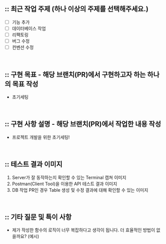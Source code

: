 ## :: 최근 작업 주제 (하나 이상의 주제를 선택해주세요.)

- [ ] 기능 추가
- [ ] 데이터베이스 작업
- [ ] 리팩토링
- [ ] 버그 수정
- [ ] 컨벤션 수정

<br />

## :: 구현 목표 - 해당 브랜치(PR)에서 구현하고자 하는 하나의 목표 작성

- 초기세팅

<br />

## :: 구현 사항 설명 - 해당 브랜치(PR)에서 작업한 내용 작성

- 프로젝트 개발을 위한 초기세팅!

<br />

## :: 테스트 결과 이미지

1. Server가 잘 동작하는지 확인할 수 있는 Terminal 캡쳐 이미지
2. Postman(Client Tool)을 이용한 API 테스트 결과 이미지
3. DB 작업 PR인 경우 Table 생성 및 수정 결과에 대해 확인할 수 있는 이미지

<br />

## :: 기타 질문 및 특이 사항

- 제가 작성한 함수의 로직이 너무 복잡하다고 생각이 됩니다. 더 효율적인 방법이 없을까요? (예시)
